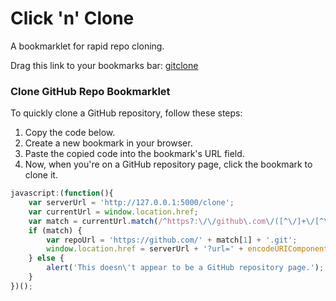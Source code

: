 # Click 'n' Clone 
A bookmarklet for rapid repo cloning.

Drag this link to your bookmarks bar: <a href="javascript:(function()%7Bjavascript%3A(function()%7B%0A%20%20%20%20var%20serverUrl%20%3D%20'http%3A%2F%2F127.0.0.1%3A5000%2Fclone'%3B%0A%20%20%20%20var%20currentUrl%20%3D%20window.location.href%3B%0A%20%20%20%20var%20match%20%3D%20currentUrl.match(%2F%5Ehttps%3F%3A%5C%2F%5C%2Fgithub%5C.com%5C%2F(%5B%5E%5C%2F%5D%2B%5C%2F%5B%5E%5C%2F%5D%2B)%2F)%3B%0A%20%20%20%20if%20(match)%20%7B%0A%20%20%20%20%20%20%20%20var%20repoUrl%20%3D%20'https%3A%2F%2Fgithub.com%2F'%20%2B%20match%5B1%5D%20%2B%20'.git'%3B%0A%20%20%20%20%20%20%20%20window.location.href%20%3D%20serverUrl%20%2B%20'%3Furl%3D'%20%2B%20encodeURIComponent(repoUrl)%3B%0A%20%20%20%20%7D%20else%20%7B%0A%20%20%20%20%20%20%20%20alert('This%20doesn%5C't%20appear%20to%20be%20a%20GitHub%20repository%20page.')%3B%0A%20%20%20%20%7D%0A%7D)()%3B%7D)()%3B">gitclone</a>


### Clone GitHub Repo Bookmarklet

To quickly clone a GitHub repository, follow these steps:

1. Copy the code below.
2. Create a new bookmark in your browser.
3. Paste the copied code into the bookmark's URL field.
4. Now, when you're on a GitHub repository page, click the bookmark to clone it.

```javascript
javascript:(function(){
    var serverUrl = 'http://127.0.0.1:5000/clone';
    var currentUrl = window.location.href;
    var match = currentUrl.match(/^https?:\/\/github\.com\/([^\/]+\/[^\/]+)/);
    if (match) {
        var repoUrl = 'https://github.com/' + match[1] + '.git';
        window.location.href = serverUrl + '?url=' + encodeURIComponent(repoUrl);
    } else {
        alert('This doesn\'t appear to be a GitHub repository page.');
    }
})();
```

